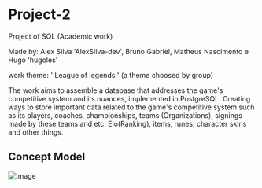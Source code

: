 # Project-2
Project of SQL (Academic work)

Made by: Alex Silva 'AlexSilva-dev', Bruno Gabriel, Matheus Nascimento e Hugo 'hugoles'

work theme: ' League of legends ' (a theme choosed by group)

The work aims to assemble a database that addresses the game's competitive system and its nuances, implemented in PostgreSQL. Creating ways to store important data related to the game's competitive system such as its players, coaches, championships, teams (Organizations), signings made by these teams and etc. Elo(Ranking), items, runes, character skins and other things.


## Concept Model

![image](https://github.com/hugoles/Project-2/assets/67278688/9fff0899-a486-4cd1-9d7d-86559445d90e)
